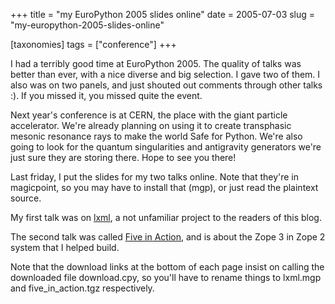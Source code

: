 +++
title = "my EuroPython 2005 slides online"
date = 2005-07-03
slug = "my-europython-2005-slides-online"

[taxonomies]
tags = ["conference"]
+++

I had a terribly good time at EuroPython 2005. The quality of talks was
better than ever, with a nice diverse and big selection. I gave two of
them. I also was on two panels, and just shouted out comments through
other talks :). If you missed it, you missed quite the event.

Next year's conference is at CERN, the place with the giant particle
accelerator. We're already planning on using it to create transphasic
mesonic resonance rays to make the world Safe for Python. We're also
going to look for the quantum singularities and antigravity generators
we're just sure they are storing there. Hope to see you there!

Last friday, I put the slides for my two talks online. Note that they're
in magicpoint, so you may have to install that (mgp), or just read the
plaintext source.

My first talk was on
[lxml](http://www.python-in-business.org/ep2005/talk.chtml?talk=2386&track=692),
a not unfamiliar project to the readers of this blog.

The second talk was called [Five in
Action](http://www.python-in-business.org/ep2005/talk.chtml?talk=2380&track=694),
and is about the Zope 3 in Zope 2 system that I helped build.

Note that the download links at the bottom of each page insist on
calling the downloaded file download.cpy, so you'll have to rename
things to lxml.mgp and five_in_action.tgz respectively.
